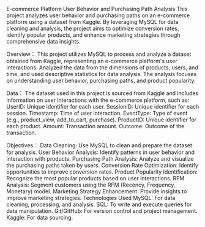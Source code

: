 E-commerce Platform User Behavior and Purchasing Path Analysis
This project analyzes user behavior and purchasing paths on an e-commerce platform using a dataset from Kaggle. By leveraging MySQL for data cleaning and analysis, the project aims to optimize conversion rates, identify popular products, and enhance marketing strategies through comprehensive data insights.

Overview：
This project utilizes MySQL to process and analyze a dataset obtained from Kaggle, representing an e-commerce platform's user interactions. Analyzed the data from the dimensions of products, users, and time, and used descriptive statistics for data analysis. The analysis focuses on understanding user behavior, purchasing paths, and product popularity.

Data：
The dataset used in this project is sourced from Kaggle and includes information on user interactions with the e-commerce platform, such as:
UserID: Unique identifier for each user.
SessionID: Unique identifier for each session.
Timestamp: Time of user interaction.
EventType: Type of event (e.g., product_view, add_to_cart, purchase).
ProductID: Unique identifier for each product.
Amount: Transaction amount.
Outcome: Outcome of the transaction.

Objectives：
Data Cleaning: Use MySQL to clean and prepare the dataset for analysis.
User Behavior Analysis: Identify patterns in user behavior and interaction with products.
Purchasing Path Analysis: Analyze and visualize the purchasing paths taken by users.
Conversion Rate Optimization: Identify opportunities to improve conversion rates.
Product Popularity Identification: Recognize the most popular products based on user interactions.
RFM Analysis: Segment customers using the RFM (Recency, Frequency, Monetary) model.
Marketing Strategy Enhancement: Provide insights to improve marketing strategies.
Technologies Used
MySQL: For data cleaning, processing, and analysis.
SQL: To write and execute queries for data manipulation.
Git/GitHub: For version control and project management.
Kaggle: For data sourcing.
